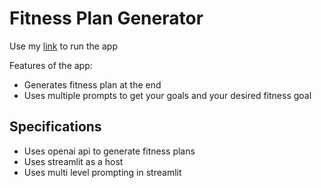 # Fitness Plan Generator

Use my [link](https://ccs229-final-egp6fkaynjimqeocnink9a.streamlit.app/) to run the app

Features of the app:
- Generates fitness plan at the end
- Uses multiple prompts to get your goals and your desired fitness goal

## Specifications
- Uses openai api to generate fitness plans
- Uses streamlit as a host
- Uses multi level prompting in streamlit
